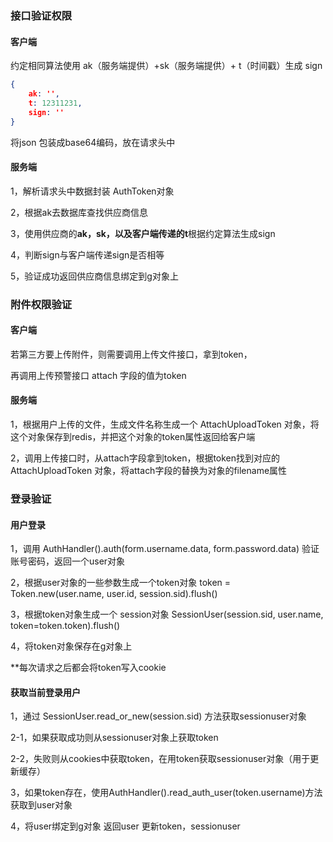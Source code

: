 ### 接口验证权限

#### 客户端

约定相同算法使用 ak（服务端提供）+sk（服务端提供）+ t（时间戳）生成 sign

```json
{
    ak: '',
    t: 12311231,
    sign: ''
}
```

将json 包装成base64编码，放在请求头中

#### 服务端

1，解析请求头中数据封装 AuthToken对象

2，根据ak去数据库查找供应商信息

3，使用供应商的**ak，sk，**以及客户端传递的**t**根据约定算法生成sign

4，判断sign与客户端传递sign是否相等

5，验证成功返回供应商信息绑定到g对象上



### 附件权限验证

#### 客户端

若第三方要上传附件，则需要调用上传文件接口，拿到token，

再调用上传预警接口 attach 字段的值为token

#### 服务端

1，根据用户上传的文件，生成文件名称生成一个 AttachUploadToken 对象，将这个对象保存到redis，并把这个对象的token属性返回给客户端

2，调用上传接口时，从attach字段拿到token，根据token找到对应的 AttachUploadToken 对象，将attach字段的替换为对象的filename属性



### 登录验证

#### 用户登录

1，调用 AuthHandler().auth(form.username.data, form.password.data) 验证账号密码，返回一个user对象

2，根据user对象的一些参数生成一个token对象 token = Token.new(user.name, user.id, session.sid).flush()

3，根据token对象生成一个 session对象 SessionUser(session.sid, user.name, token=token.token).flush()

4，将token对象保存在g对象上

**每次请求之后都会将token写入cookie



#### 获取当前登录用户

1，通过 SessionUser.read_or_new(session.sid) 方法获取sessionuser对象

2-1，如果获取成功则从sessionuser对象上获取token

2-2，失败则从cookies中获取token，在用token获取sessionuser对象（用于更新缓存）

3，如果token存在，使用AuthHandler().read_auth_user(token.username)方法获取到user对象

4，将user绑定到g对象 返回user 更新token，sessionuser